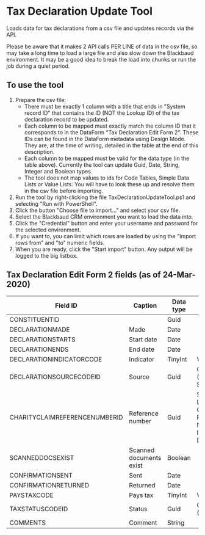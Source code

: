 Tax Declaration Update Tool
===========================

Loads data for tax declarations from a csv file and updates records via the API.

Please be aware that it makes 2 API calls PER LINE of data in the csv file, so
may take a long time to load a large file and also slow down the Blackbaud 
environment. It may be a good idea to break the load into chunks or run the job
during a quiet period.

To use the tool
---

 1. Prepare the csv file:
    * There must be exactly 1 column with a title that ends in "System record ID" 
      that contains the ID (NOT the Lookup ID) of the tax declaration record to be updated.
    * Each column to be mapped must exactly match the column ID that it corresponds to in 
      the DataForm "Tax Declaration Edit Form 2". These IDs can be found in the DataForm 
      metadata using Design Mode. They are, at the time of writing, detailed in the table 
      at the end of this description. 
    * Each column to be mapped must be valid for the data type (in the table above). Currently 
      the tool can update Guid, Date, String, Integer and Boolean types.
    * The tool does not map values to ids for Code Tables, Simple Data Lists or Value Lists. 
      You will have to look these up and resolve them in the csv file before importing.
 2. Run the tool by right-clicking the file TaxDeclarationUpdateTool.ps1 and selecting "Run with PowerShell".
 3. Click the button "Choose file to import..." and select your csv file.
 4. Select the Blackbaud CRM environment you want to load the data into.
 5. Click the "Credential" button and enter your username and password for the selected environment.
 6. If you want to, you can limit which rows are loaded by using the "Import rows from" and "to" numeric fields.
 7. When you are ready, click the "Start import" button. Any output will be logged to the big listbox.

Tax Declaration Edit Form 2 fields (as of 24-Mar-2020)
---

| Field ID                       | Caption                  | Data type  | Descriptor                                                                |
|---|---|---|---|
| CONSTITUENTID                  |                          | Guid       |                                                                           |
| DECLARATIONMADE                | Made	                 | Date       |                                                                           |
| DECLARATIONSTARTS              | Start date               | Date       |                                                                           |
| DECLARATIONENDS                | End date                 | Date       |                                                                           |
| DECLARATIONINDICATORCODE       | Indicator                | TinyInt    | Value List                                                                |
| DECLARATIONSOURCECODEID        | Source                   | Guid       | Code Table (Declaration Source)                                           |
| CHARITYCLAIMREFERENCENUMBERID  | Reference number         | Guid       | Simple Data List (Charity Claim Reference Number By ID Simple Data List)  |
| SCANNEDDOCSEXIST	              | Scanned documents exist  | Boolean    |                                                                           |
| CONFIRMATIONSENT	              | Sent                     | Date       |                                                                           |
| CONFIRMATIONRETURNED	          | Returned                 | Date       |                                                                           |
| PAYSTAXCODE	                  | Pays tax                 | TinyInt    | Value List                                                                |
| TAXSTATUSCODEID	              | Status                   | Guid       | Code Table (Tax Status)                                                   |
| COMMENTS	                      | Comment                  | String     |                                                                           |
  

